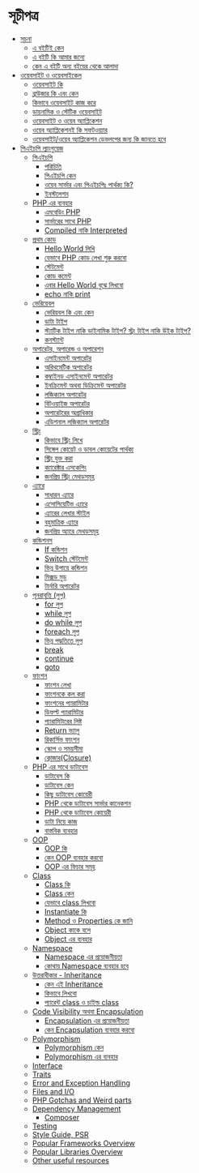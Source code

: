 # সূচীপত্র

- [সূচনা](#introduction)
    - [এ বইটিই কেন](#why-is-this-book)
    - [এ বইটি কি আমার জন্যে](#is-for-me)
    - [কেন এ বইটি অন্য বইয়ের থেকে আলাদা](#why-this-book-is-different)
- [ওয়েবসাইট ও ওয়েবসাইকেল](#link)
    - [ওয়েবসাইট কি](#link)
    - [ব্রাউজার কি এবং কেন](#link)
    - [কিভাবে ওয়েবসাইট কাজ করে](#link)
    - [ডায়নামিক ও স্টেটিক ওয়েবসাইট](#link)
    - [ওয়েবসাইট ও ওয়েব অ্যাপ্লিকেশন](#link)
    - [ওয়েব অ্যাপ্লিকেশনই কি সফটওয়্যার](#link)
    - [ওয়েবসাইট/ওয়েব অ্যাপ্লিকেশন ডেভলপের জন্য কি জানতে হবে](#link)
- [পিএইচপি ল্যাংগুয়েজ](#link)
    - [পিএইচপি](#introduction)
        - [পরিচিতি](#why-is-this-book)
        - [পিএইচপি কেন](#why-this-book-is-different)
        - [ওয়েব সার্ভার এবং পিএইচপিঃ পার্থক্য কি?]()
        - [ইনস্টলেশন](#why-this-book-is-different)
    - [PHP এর ব্যবহার](#introduction)
        - [এমবেডিং PHP](#why-is-this-book)
        - [সার্ভারের সাথে PHP](#is-for-me)
        - [Compiled নাকি Interpreted](#why-this-book-is-different)
    - [প্রথম কোড](#introduction)
        - [Hello World লিখি](#why-is-this-book)
        - [যেভাবে PHP কোড লেখা শুরু করবো](#is-for-me)
        - [স্টেটমেন্ট](#why-this-book-is-different)
        - [কোড কমেন্ট](#why-this-book-is-different)
        - [এবার Hello World বুঝে লিখবো](#why-this-book-is-different)
        - [echo নাকি print](#why-this-book-is-different)
    - [ভেরিয়েবল](#introduction)
        - [ভেরিয়বল কি এবং কেন](#why-is-this-book)
        - [ডাটা টাইপ](#is-for-me)
        - [স্ট্যাটিক টাইপ নাকি ডাইনামিক টাইপ? স্ট্রং টাইপ নাকি উইক টাইপ?]()
        - [কনস্ট্যান্ট](#why-this-book-is-different)
    - [অপারেটর, অপারেন্ড ও অপারেশন](#introduction)
        - [এসাইনমেন্ট অপারেটর](#why-is-this-book)
        - [অরিথমেটিক অপারেটর](#is-for-me)
        - [কম্বাইনড এসাইনমেন্ট অপারেটর](#why-this-book-is-different)
        - [ইনক্রিমেন্ট অথবা ডিক্রিমেন্ট অপারেটর](#why-this-book-is-different)
        - [লজিক্যাল অপারেটর](#why-this-book-is-different)
        - [বিটওয়াইজ অপারেটর](#why-this-book-is-different)
        - [অপারেটরের অগ্রাধিকার](#why-this-book-is-different)
        - [এডিশনাল লজিক্যাল অপারেটর](#why-this-book-is-different)
    - [স্ট্রিং](#introduction)
        - [কিভাবে স্ট্রিং লিখে](#why-is-this-book)
        - [সিঙ্গেল কোয়েট ও ডাবল কোয়েটের পার্থক্য](#is-for-me)
        - [স্ট্রিং যুক্ত করা](#why-this-book-is-different)
        - [ক্যারেক্টার এসকেপিং](#why-this-book-is-different)
        - [জনপ্রিয় স্ট্রিং মেথডসমূহ]()
    - [এ্যারে](#introduction)
        - [সাধারন এ্যারে](#why-is-this-book)
        - [এসোসিয়েটিভ এ্যারে](#is-for-me)
        - [এ্যারের লেখার স্টাইল](#why-this-book-is-different)
        - [বহুমাত্রিক এ্যারে](#why-this-book-is-different)
        - [জনপ্রিয় অ্যারে মেথডসমূহ]()
    - [কন্ডিশনস](#introduction)
        - [If কন্ডিশন	](#why-is-this-book)
        - [Switch স্টেটমেন্ট](#is-for-me)
        - [ভিন্ন উপায়ে কন্ডিশন](#why-this-book-is-different)
        - [মিক্সড মুড	](#why-this-book-is-different)
        - [টার্নারি অপারেটর](#why-this-book-is-different)
    - [পূনরাবৃত্তি (লুপ)](#introduction)
        - [for লুপ	](#why-is-this-book)
        - [while লুপ	](#is-for-me)
        - [do while লুপ](#why-this-book-is-different)
        - [foreach লুপ	](#why-this-book-is-different)
        - [ভিন্ন পদ্ধতিতে লুপ](#why-this-book-is-different)
        - [break](#why-this-book-is-different)
        - [continue](#why-this-book-is-different)
        - [goto	](#why-this-book-is-different)
    - [ফাংশন](#introduction)
        - [ফাংশন লেখা	](#why-is-this-book)
        - [ফাংশনকে কল করা	](#is-for-me)
        - [ফাংশনের প্যারামিটার](#why-this-book-is-different)
        - [ডিফল্ট প্যারামিটার](#why-this-book-is-different)
        - [প্যারামিটারের লিষ্ট](#why-this-book-is-different)
        - [Return ভ্যালু](#why-this-book-is-different)
        - [রিকার্সিভ ফাংশন	](#why-this-book-is-different)
        - [স্কোপ ও সময়সীমা	](#why-this-book-is-different)
        - [ক্লোজার(Closure)]()
    - [PHP এর সাথে ডাটাবেস](#introduction)
        - [ডাটাবেস কি](#why-is-this-book)
        - [ডাটাবেস কেন](#is-for-me)
        - [কিছু ডাটাবেস কোয়েরী](#is-for-me)
        - [PHP থেকে ডাটাবেস সার্ভার কানেকশন](#is-for-me)
        - [PHP থেকে ডাটাবেস কোয়েরী](#is-for-me)
        - [ডাটা নিয়ে কাজ](#link)
        - [বাস্তবিক ব্যবহার](#link)
    - [OOP](#introduction)   
        - [OOP কি](#link) 
        - [কেন OOP ব্যবহার করবো](#link)
        - [OOP এর ফিচার সমূহ](#link)
    - [Class](#introduction)   
        - [Class কি](#link) 
        - [Class কেন](#link)
        - [যেভাবে class লিখবো](#link)
        - [Instantiate কি](#link)    
        - [Method ও Properties কে জানি](#link)
        - [Object কাকে বলে](#link)
        - [Object এর ব্যবহার](#link)
    - [Namespace](#link)
        - [Namespace এর প্রয়োজনীয়তা](#link)
        - [কোথায় Namespace ব্যবহার হবে](#link)
    - [উত্তরাধীকার - Inheritance](#introduction)   
        - [কেন এই Inheritance](#link) 
        - [কিভাবে লিখবো](#link)
        - [প্যারেন্ট class ও চাইল্ড class](#link)
    - [Code Visibility অথবা Encapsulation](#introduction)   
        - [Encapsulation এর প্রয়োজনীয়তা](#link) 
        - [কেন Encapsulation ব্যবহার করবো](#link)
    - [Polymorphism](#introduction)   
        - [Polymorphism কেন](#link) 
        - [Polymorphism এর ব্যবহার](#link)
    - [Interface]()
    - [Traits]()
    - [Error and Exception Handling]()
    - [Files and I/O]()
    - [PHP Gotchas and Weird parts]()
    - [Dependency Management]()
        - [Composer]()
    - [Testing]()
    - [Style Guide, PSR]()
    - [Popular Frameworks Overview]()
    - [Popular Libraries Overview]()
    - [Other useful resources]()
    

